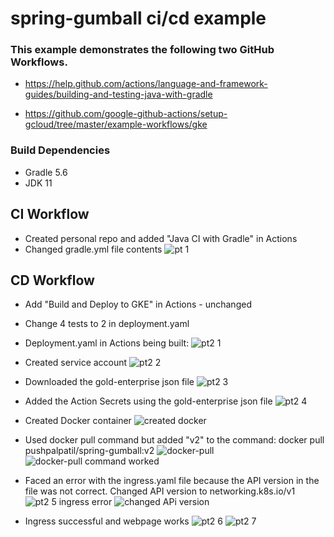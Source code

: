 # spring-gumball ci/cd example

### This example demonstrates the following two GitHub Workflows.

* https://help.github.com/actions/language-and-framework-guides/building-and-testing-java-with-gradle

* https://github.com/google-github-actions/setup-gcloud/tree/master/example-workflows/gke

### Build Dependencies

* Gradle 5.6
* JDK 11


## CI Workflow 

  - Created personal repo and added "Java CI with Gradle" in Actions
  - Changed gradle.yml file contents
![pt 1](https://user-images.githubusercontent.com/26192943/168723122-07d20ce2-c2ea-4229-9d06-8c788af60277.png)


## CD Workflow

  - Add "Build and Deploy to GKE" in Actions - unchanged
  - Change 4 tests to 2 in deployment.yaml
  - Deployment.yaml in Actions being built:
![pt2 1](https://user-images.githubusercontent.com/26192943/168735843-ab508571-b3aa-4021-9f69-22fc9da31287.png)


  - Created service account
![pt2 2](https://user-images.githubusercontent.com/26192943/168743800-0d39b55a-aeb7-47ba-831b-448c3a4e4264.png)


  - Downloaded the gold-enterprise json file
![pt2 3](https://user-images.githubusercontent.com/26192943/168743812-fe89554f-48bb-41cf-9b91-4294d3dc7500.png)



  - Added the Action Secrets using the gold-enterprise json file
![pt2 4](https://user-images.githubusercontent.com/26192943/168743824-ae2e3af3-e428-44a6-b028-d4b21706aeed.png)


  - Created Docker container
![created docker](https://user-images.githubusercontent.com/26192943/168746790-6f55ad72-1403-444a-a6ae-536aea98f6f7.png)


  - Used docker pull command but added "v2" to the command: docker pull pushpalpatil/spring-gumball:v2
![docker-pull](https://user-images.githubusercontent.com/26192943/168747061-b32d1f8f-bc83-4c67-9b1c-d0945809c7ad.png)
![docker-pull command worked](https://user-images.githubusercontent.com/26192943/168747698-2bf468c8-67f3-4e7a-afa9-2b59b499732f.png)


  - Faced an error with the ingress.yaml file because the API version in the file was not correct. Changed API version to networking.k8s.io/v1
![pt2 5 ingress error](https://user-images.githubusercontent.com/26192943/168745465-1fe4d3f7-a419-42df-9054-4679fb642162.png)
![changed APi version](https://user-images.githubusercontent.com/26192943/168745604-c8870d85-db08-45de-8c8c-c35d0e1c21bd.png)



  - Ingress successful and webpage works
![pt2 6](https://user-images.githubusercontent.com/26192943/168745499-839ec0b6-6796-433b-8b6c-cc13bb517db3.png)
![pt2 7](https://user-images.githubusercontent.com/26192943/168745630-a3991bcb-d3a4-40fb-b9af-bcd12c2106bb.png)







